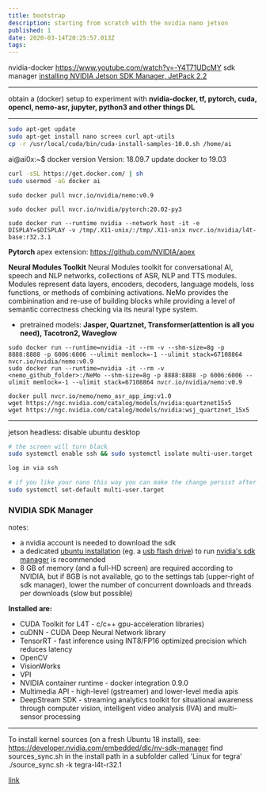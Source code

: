 ```yaml
---
title: bootstrap
description: starting from scratch with the nvidia nano jetson
published: 1
date: 2020-03-14T20:25:57.013Z
tags: 
---
```



nvidia-docker  https://www.youtube.com/watch?v=-Y4T71UDcMY
sdk manager [installing NVIDIA Jetson SDK Manager, JetPack 2.2](https://www.youtube.com/watch?v=s1QDsa6SzuQ)

---
obtain a (docker) setup to experiment with **nvidia-docker, tf, pytorch, cuda, opencl, nemo-asr, jupyter, python3 and other things DL**

---
```bash
sudo apt-get update
sudo apt-get install nano screen curl apt-utils
cp -r /usr/local/cuda/bin/cuda-install-samples-10.0.sh /home/ai
```

ai@ai0x:~$ docker version
Version:           18.09.7 
update docker to 19.03

```bash
curl -sSL https://get.docker.com/ | sh
sudo usermod -aG docker ai
```

```
sudo docker pull nvcr.io/nvidia/nemo:v0.9
```

```
sudo docker pull nvcr.io/nvidia/pytorch:20.02-py3
```

```
sudo docker run --runtime nvidia --network host -it -e DISPLAY=$DISPLAY -v /tmp/.X11-unix/:/tmp/.X11-unix nvcr.io/nvidia/l4t-base:r32.3.1
```

**Pytorch**
apex extension: https://github.com/NVIDIA/apex

**Neural Modules Toolkit**
Neural Modules toolkit for conversational AI, speech and NLP networks, collections of ASR, NLP and TTS modules. Modules represent data layers, encoders, decoders, language models, loss functions, or methods of combining activations. NeMo provides the combinination and re-use of building blocks while providing a level of semantic correctness checking via its neural type system. 
- pretrained models: **Jasper, Quartznet, Transformer(attention is all you need), Tacotron2, Waveglow**



```
sudo docker run --runtime=nvidia -it --rm -v --shm-size=8g -p 8888:8888 -p 6006:6006 --ulimit memlock=-1 --ulimit stack=67108864 nvcr.io/nvidia/nemo:v0.9
sudo docker run --runtime=nvidia -it --rm -v <nemo_github_folder>:/NeMo --shm-size=8g -p 8888:8888 -p 6006:6006 --ulimit memlock=-1 --ulimit stack=67108864 nvcr.io/nvidia/nemo:v0.9
```


```
docker pull nvcr.io/nemo/nemo_asr_app_img:v1.0
wget https://ngc.nvidia.com/catalog/models/nvidia:quartznet15x5
wget https://ngc.nvidia.com/catalog/models/nvidia:wsj_quartznet_15x5
```


---
jetson headless: disable ubuntu desktop

```bash
# the screen will turn black
sudo systemctl enable ssh && sudo systemctl isolate multi-user.target

log in via ssh

# if you like your nano this way you can make the change persist after reboot
sudo systemctl set-default multi-user.target
```


### NVIDIA SDK Manager

notes:
- a nvidia account is needed to download the sdk
- a dedicated [ubuntu installation](https://ubuntu.com/download/desktop) (eg. a [usb flash drive](https://linuxhint.com/run-ubuntu-18-04-from-usb-stick/)) to run [nvidia's sdk manager](https://developer.nvidia.com/nvidia-sdk-manager) is recommended
- 8 GB of memory (and a full-HD screen) are required according to NVIDIA, but if 8GB is not available, go to the settings tab (upper-right of sdk manager), lower the number of concurrent downloads and threads per downloads (slow but possible)

**Installed are:**
- CUDA Toolkit for L4T - c/c++ gpu-acceleration libraries)
- cuDNN - CUDA Deep Neural Network library
- TensorRT - fast inference using INT8/FP16 optimized precision which reduces latency
- OpenCV
- VisionWorks
- VPI
- NVIDIA container runtime - docker integration 0.9.0
- Multimedia API - high-level (gstreamer) and lower-level media apis
- DeepStream SDK - streaming analytics toolkit for situational awareness through computer vision, intelligent video analysis (IVA) and multi-sensor processing

---
To install kernel sources (on a fresh Ubuntu 18 install), see: 
https://developer.nvidia.com/embedded/dlc/nv-sdk-manager
find sources_sync.sh in the install path in a subfolder called 'Linux for tegra'
./source_sync.sh -k tegra-l4t-r32.1

[link](https://devtalk.nvidia.com/default/topic/1055416/request-install-linux-headers-on-jetson-nano/?offset=9)
